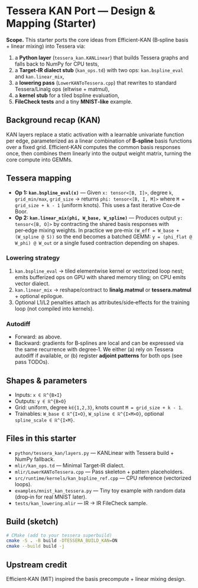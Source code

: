 <!-- MERGE-START: Tessera_KAN_Port_Design.md (part 1 of 1) -->
# Tessera KAN Port — Design & Mapping (Starter)

**Scope.** This starter ports the core ideas from Efficient-KAN (B‑spline basis + linear mixing) into Tessera via:
1) a **Python layer** (`tessera_kan.KANLinear`) that builds Tessera graphs and falls back to NumPy for CPU tests,
2) a **Target‑IR dialect stub** (`kan_ops.td`) with two ops: `kan.bspline_eval` and `kan.linear_mix`,
3) a **lowering pass** (`LowerKANToTessera.cpp`) that rewrites to standard Tessera/Linalg ops (eltwise + matmul),
4) a **kernel stub** for a tiled bspline evaluation,
5) **FileCheck tests** and a tiny **MNIST‑like** example.

## Background recap (KAN)
KAN layers replace a static activation with a learnable univariate function per edge, parameterized as a linear
combination of **B‑spline** basis functions over a fixed grid. Efficient‑KAN computes the common basis responses
once, then combines them linearly into the output weight matrix, turning the core compute into GEMMs.

## Tessera mapping
- **Op 1: `kan.bspline_eval(x)`** — Given `x: tensor<[B, I]>`, degree `k`, `grid_min/max`, `grid_size` → returns
  `phi: tensor<[B, I, M]>` where `M = grid_size + k - 1` (uniform knots). This uses a fast iterative Cox‑de Boor.
- **Op 2: `kan.linear_mix(phi, W_base, W_spline)`** — Produces output `y: tensor<[B, O]>` by contracting the shared
  basis responses with per‑edge mixing weights. In practice we pre‑mix `(W_eff = W_base + (W_spline @ S))` so the
  end becomes a batched GEMM: `y = (phi_flat @ W_phi) @ W_out` or a single fused contraction depending on shapes.

### Lowering strategy
1. `kan.bspline_eval` → tiled elementwise kernel or vectorized loop nest; emits bufferized ops on GPU with shared
   memory tiling; on CPU emits vector dialect.
2. `kan.linear_mix` → reshape/contract to **linalg.matmul** or **tessera.matmul** + optional epilogue.
3. Optional L1/L2 penalties attach as attributes/side‑effects for the training loop (not compiled into kernels).

### Autodiff
- Forward: as above.
- Backward: gradients for B‑splines are local and can be expressed via the same recurrence with degree‑1. We either
  (a) rely on Tessera autodiff if available, or (b) register **adjoint patterns** for both ops (see pass TODOs).

## Shapes & parameters
- Inputs: `x ∈ ℝ^{B×I}`
- Outputs: `y ∈ ℝ^{B×O}`
- Grid: uniform, degree `k∈{1,2,3}`, knots count `M = grid_size + k - 1`.
- Trainables: `W_base ∈ ℝ^{I×O}`, `W_spline ∈ ℝ^{I×M×O}`, optional `spline_scale ∈ ℝ^{I×M}`.

## Files in this starter
- `python/tessera_kan/layers.py` — KANLinear with Tessera build + NumPy fallback.
- `mlir/kan_ops.td` — Minimal Target‑IR dialect.
- `mlir/LowerKANToTessera.cpp` — Pass skeleton + pattern placeholders.
- `src/runtime/kernels/kan_bspline_ref.cpp` — CPU reference (vectorized loops).
- `examples/mnist_kan_tessera.py` — Tiny toy example with random data (drop‑in for real MNIST later).
- `tests/kan_lowering.mlir` — IR → IR FileCheck sample.

## Build (sketch)
```bash
# CMake (add to your tessera superbuild)
cmake -S . -B build -DTESSERA_BUILD_KAN=ON
cmake --build build -j
```

## Upstream credit
Efficient‑KAN (MIT) inspired the basis precompute + linear mixing design.
<!-- MERGE-END: Tessera_KAN_Port_Design.md -->